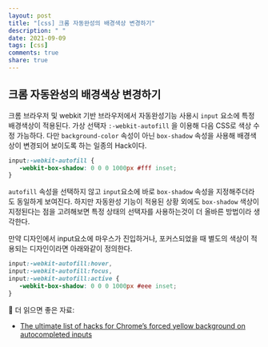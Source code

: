 ```yaml
---
layout: post
title: "[css] 크롬 자동완성의 배경색상 변경하기"
description: " "
date: 2021-09-09
tags: [css]
comments: true
share: true
---
```


## 크롬 자동완성의 배경색상 변경하기

크롬 브라우저 및 webkit 기반 브라우저에서 자동완성기능 사용시 `input` 요소에 특정 배경색상이 적용된다.  가상 선택자 `:-webkit-autofill` 을 이용해 다음 CSS로 색상 수정 가능하다. 다만  `background-color` 속성이 아닌 `box-shadow` 속성을 사용해 배경색상이 변경되어 보이도록 하는 일종의 Hack이다.

```css
input:-webkit-autofill {
   -webkit-box-shadow: 0 0 0 1000px #fff inset;
}
```

`autofill` 속성을 선택하지 않고 `input`요소에 바로 `box-shadow` 속성을 지정해주더라도 동일하게 보여진다. 하지만 자동완성 기능이 적용된 상황 외에도 `box-shadow` 색상이 지정된다는 점을 고려해보면 특정 상태의 선택자를 사용하는것이 더 올바른 방법이라 생각한다.

만약 디자인에서 input요소에 마우스가 진입하거나, 포커스되었을 때 별도의 색상이 적용되는 디자인이라면 아래와같이 정의한다.

```css
input:-webkit-autofill:hover,
input:-webkit-autofill:focus,
input:-webkit-autofill:active {
   -webkit-box-shadow: 0 0 0 1000px #eee inset;
}
```



📖 더 읽으면 좋은 자료:

* [The ultimate list of hacks for Chrome’s forced yellow background on autocompleted inputs](http://webagility.com/posts/the-ultimate-list-of-hacks-for-chromes-forced-yellow-background-on-autocompleted-inputs)